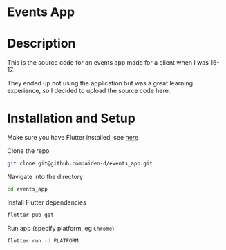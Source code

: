 # Events App

# Description

This is the source code for an events app made for a client when I was 16-17.

They ended up not using the application but was a great learning experience, so I decided to upload the source code here.

# Installation and Setup

Make sure you have Flutter installed, see [here](https://docs.flutter.dev/get-started/install)

Clone the repo
```bash
git clone git@github.com:aiden-d/events_app.git
```

Navigate into the directory

```bash
cd events_app
```

Install Flutter dependencies

```bash
flutter pub get
```

Run app (specify platform, eg `Chrome`)

```bash
flutter run -d PLATFORM
```
